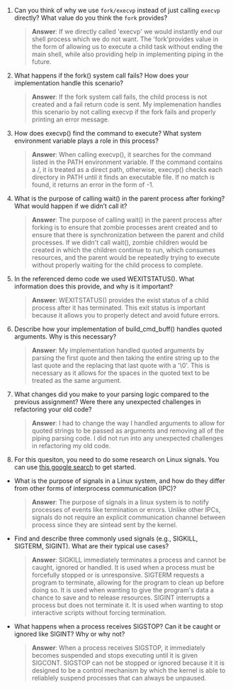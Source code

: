 1. Can you think of why we use `fork/execvp` instead of just calling `execvp` directly? What value do you think the `fork` provides?

    > **Answer**: If we directly called 'execvp' we would instantly end our shell process which we do not want. The 'fork'provides value in the form of allowing us to execute a child task without ending the main shell, while also providing help in implementing piping in the future. 

2. What happens if the fork() system call fails? How does your implementation handle this scenario?

    > **Answer**:  If the fork system call fails, the child process is not created and a fail return code is sent. My implemenation handles this scenario by not calling execvp if the fork fails and properly printing an error message.

3. How does execvp() find the command to execute? What system environment variable plays a role in this process?

    > **Answer**: When calling execvp(), it searches for the command listed in the PATH environment variable. If the command contains a /, it is treated as a direct path, otherwise, execvp() checks each directory in PATH until it finds an executable file. If no match is found, it returns an error in the form of -1.

4. What is the purpose of calling wait() in the parent process after forking? What would happen if we didn’t call it?

    > **Answer**:  The purpose of calling wait() in the parent process after forking is to ensure that zombie processes arent created and to ensure that there is synchronization between the parent and child processes. If we didn't call wait(), zombie children would be created in which the children continue to run, which consumes resources, and the parent would be repeatedly trying to execute without properly waiting for the child process to complete.

5. In the referenced demo code we used WEXITSTATUS(). What information does this provide, and why is it important?

    > **Answer**:  WEXITSTATUS() provides the exist status of a child process after it has terminated. This exit status is important because it allows you to properly detect and avoid future errors.

6. Describe how your implementation of build_cmd_buff() handles quoted arguments. Why is this necessary?

    > **Answer**: My implementation handled quoted arguments by parsing the first quote and then taking the entire string up to the last quote and the replacing that last quote with a '\0'. This is necessary as it allows for the spaces in the quoted text to be treated as the same argument. 

7. What changes did you make to your parsing logic compared to the previous assignment? Were there any unexpected challenges in refactoring your old code?

    > **Answer**: I had to change the way I handled arguments to allow for quoted strings to be passed as arguments and removing all of the piping parsing code. I did not run into any unexpected challenges in refactoring my old code.

8. For this quesiton, you need to do some research on Linux signals. You can use [this google search](https://www.google.com/search?q=Linux+signals+overview+site%3Aman7.org+OR+site%3Alinux.die.net+OR+site%3Atldp.org&oq=Linux+signals+overview+site%3Aman7.org+OR+site%3Alinux.die.net+OR+site%3Atldp.org&gs_lcrp=EgZjaHJvbWUyBggAEEUYOdIBBzc2MGowajeoAgCwAgA&sourceid=chrome&ie=UTF-8) to get started.

- What is the purpose of signals in a Linux system, and how do they differ from other forms of interprocess communication (IPC)?

    > **Answer**:  The purpose of signals in a linux system is to notify processes of events like termination or errors. Unlike other IPCs, signals do not require an explicit communication channel between process since they are sintead sent by the kernel. 

- Find and describe three commonly used signals (e.g., SIGKILL, SIGTERM, SIGINT). What are their typical use cases?

    > **Answer**: SIGKILL immediately terminates a process and cannot be caught, ignored or handled. It is used when a process must be forcefully stopped or is unresponsive. SIGTERM requests a program to terminate, allowing for the program to clean up before doing so. It is used when wanting to give the program's data a chance to save and to release resources. SIGINT interrupts a process but does not terminate it. It is used when wanting to stop interactive scripts without forcing termination.

- What happens when a process receives SIGSTOP? Can it be caught or ignored like SIGINT? Why or why not?

    > **Answer**:  When a process receives SIGSTOP, it immediately becomes suspended and stops executing until it is given SIGCONT. SIGSTOP can not be stopped or ignored because it it is designed to be a control mechanism by which the kernel is able to reliablely suspend processes that can always be unpaused.
